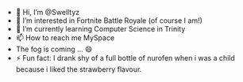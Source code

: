 - 👋 Hi, I’m @Swelltyz
- 👀 I’m interested in Fortnite Battle Royale (of course I am!)
- 🌱 I’m currently learning Computer Science in Trinity
- 📫 How to reach me MySpace
- The fog is coming ... 😄
- ⚡ Fun fact: I drank shy of a full bottle of nurofen when i was a child because i liked the strawberry flavour.

<!---
Swelltyz/Swelltyz is a ✨ special ✨ repository because its `README.md` (this file) appears on your GitHub profile.
You can click the Preview link to take a look at your changes.
--->
